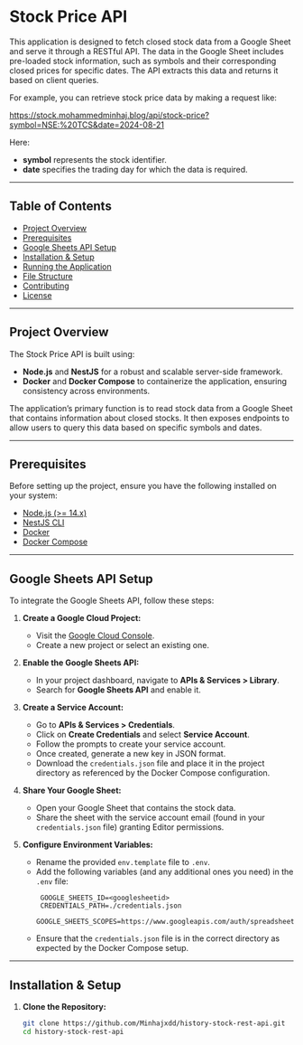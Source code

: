 # Stock Price API

This application is designed to fetch closed stock data from a Google Sheet and serve it through a RESTful API. The data in the Google Sheet includes pre-loaded stock information, such as symbols and their corresponding closed prices for specific dates. The API extracts this data and returns it based on client queries.

For example, you can retrieve stock price data by making a request like:

https://stock.mohammedminhaj.blog/api/stock-price?symbol=NSE:%20TCS&date=2024-08-21


Here:
- **symbol** represents the stock identifier.
- **date** specifies the trading day for which the data is required.

---

## Table of Contents

- [Project Overview](#project-overview)
- [Prerequisites](#prerequisites)
- [Google Sheets API Setup](#google-sheets-api-setup)
- [Installation & Setup](#installation--setup)
- [Running the Application](#running-the-application)
- [File Structure](#file-structure)
- [Contributing](#contributing)
- [License](#license)

---

## Project Overview

The Stock Price API is built using:
- **Node.js** and **NestJS** for a robust and scalable server-side framework.
- **Docker** and **Docker Compose** to containerize the application, ensuring consistency across environments.

The application’s primary function is to read stock data from a Google Sheet that contains information about closed stocks. It then exposes endpoints to allow users to query this data based on specific symbols and dates.

---

## Prerequisites

Before setting up the project, ensure you have the following installed on your system:
- [Node.js (>= 14.x)](https://nodejs.org/)
- [NestJS CLI](https://docs.nestjs.com/)
- [Docker](https://www.docker.com/)
- [Docker Compose](https://docs.docker.com/compose/)

---

## Google Sheets API Setup

To integrate the Google Sheets API, follow these steps:

1. **Create a Google Cloud Project:**
   - Visit the [Google Cloud Console](https://console.cloud.google.com/).
   - Create a new project or select an existing one.

2. **Enable the Google Sheets API:**
   - In your project dashboard, navigate to **APIs & Services > Library**.
   - Search for **Google Sheets API** and enable it.

3. **Create a Service Account:**
   - Go to **APIs & Services > Credentials**.
   - Click on **Create Credentials** and select **Service Account**.
   - Follow the prompts to create your service account.
   - Once created, generate a new key in JSON format.
   - Download the `credentials.json` file and place it in the project directory as referenced by the Docker Compose configuration.

4. **Share Your Google Sheet:**
   - Open your Google Sheet that contains the stock data.
   - Share the sheet with the service account email (found in your `credentials.json` file) granting Editor permissions.

5. **Configure Environment Variables:**
   - Rename the provided `env.template` file to `.env`.
   - Add the following variables (and any additional ones you need) in the `.env` file:
     ```env
      GOOGLE_SHEETS_ID=<googlesheetid>
      CREDENTIALS_PATH=./credentials.json
      GOOGLE_SHEETS_SCOPES=https://www.googleapis.com/auth/spreadsheets
     ```
   - Ensure that the `credentials.json` file is in the correct directory as expected by the Docker Compose setup.

---

## Installation & Setup

1. **Clone the Repository:**

   ```bash
   git clone https://github.com/Minhajxdd/history-stock-rest-api.git
   cd history-stock-rest-api
